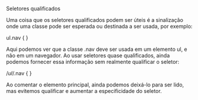 Seletores qualificados

Uma coisa que os seletores qualificados podem ser úteis é a sinalização onde uma classe pode ser esperada ou destinada a ser usada, por exemplo:

ul.nav { }

Aqui podemos ver que a classe .nav deve ser usada em um elemento ul, e não em um navegador. Ao usar seletores quase qualificados, ainda podemos fornecer essa informação sem realmente qualificar o seletor:

/*ul*/.nav { }

Ao comentar o elemento principal, ainda podemos deixá-lo para ser lido, mas evitemos qualificar e aumentar a especificidade do seletor.